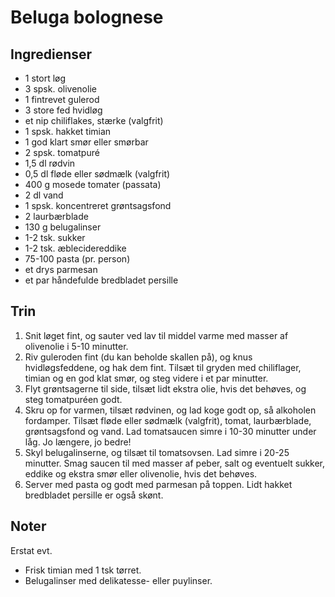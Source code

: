 # Beluga bolognese

## Ingredienser
- 1 stort løg
- 3 spsk. olivenolie
- 1 fintrevet gulerod
- 3 store fed hvidløg
- et nip chiliflakes, stærke (valgfrit)
- 1 spsk. hakket timian
- 1 god klart smør eller smørbar
- 2 spsk. tomatpuré
- 1,5 dl rødvin
- 0,5 dl fløde eller sødmælk (valgfrit)
- 400 g mosede tomater (passata)
- 2 dl vand
- 1 spsk. koncentreret grøntsagsfond
- 2 laurbærblade
- 130 g belugalinser
- 1-2 tsk. sukker
- 1-2 tsk. æblecidereddike
- 75-100 pasta (pr. person)
- et drys parmesan
- et par håndefulde bredbladet persille

## Trin
1. Snit løget fint, og sauter ved lav til middel varme med masser af olivenolie i 5-10 minutter.
2. Riv guleroden fint (du kan beholde skallen på), og knus hvidløgsfeddene, og hak dem fint. Tilsæt til gryden med chiliflager, timian og en god klat smør, og steg videre i et par minutter.
3. Flyt grøntsagerne til side, tilsæt lidt ekstra olie, hvis det behøves, og steg tomatpuréen godt.
4. Skru op for varmen, tilsæt rødvinen, og lad koge godt op, så alkoholen fordamper. Tilsæt fløde eller sødmælk (valgfrit), tomat, laurbærblade, grøntsagsfond og vand. Lad tomatsaucen simre i 10-30 minutter under låg. Jo længere, jo bedre!
5. Skyl belugalinserne, og tilsæt til tomatsovsen. Lad simre i 20-25 minutter. Smag saucen til med masser af peber, salt og eventuelt sukker, eddike og ekstra smør eller olivenolie, hvis det behøves.
6. Server med pasta og godt med parmesan på toppen. Lidt hakket bredbladet persille er også skønt.

## Noter
Erstat evt.

- Frisk timian med 1 tsk tørret.
- Belugalinser med delikatesse- eller puylinser.